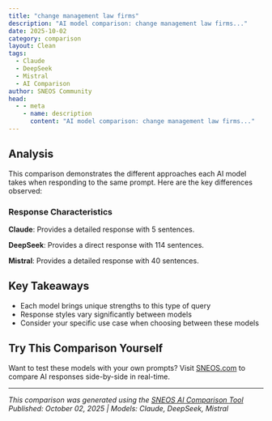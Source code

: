```yaml
---
title: "change management law firms"
description: "AI model comparison: change management law firms..."
date: 2025-10-02
category: comparison
layout: Clean
tags:
  - Claude
  - DeepSeek
  - Mistral
  - AI Comparison
author: SNEOS Community
head:
  - - meta
    - name: description
      content: "AI model comparison: change management law firms..."
---
```


<ChatComparison
  title="change management law firms"
  prompt="change management law firms"
  :responses='{"Claude": "Here are key considerations and information about change management for law firms:\n\n## Common Change Management Challenges in Law Firms\n\n**Cultural Resistance**\n- Traditional, hierarchical structures\n- Risk-averse mindset\n- Partner autonomy and independence\n- Generational differences in technology adoption\n\n**Operational Changes**\n- Technology implementations (case management, document automation)\n- Process standardization\n- Remote work transitions\n- Client service delivery models\n\n## Effective Change Management Strategies\n\n**Leadership Engagement**\n- Secure buy-in from managing partners and practice group leaders\n- Create change champions at all levels\n- Communicate the \u0022why\u0022 behind changes\n\n**Phased Implementation**\n- Pilot programs with willing early adopters\n- Gradual rollouts rather than firm-wide launches\n- Regular feedback collection and adjustments\n\n**Training and Support**\n- Comprehensive training programs\n- Ongoing technical support\n- Mentorship pairing (tech-savvy with traditional attorneys)\n\n## Specialized Change Management Consultants\n\nSeveral consulting firms specialize in legal industry transformations:\n- Altman Weil\n- BTI Consulting Group\n- Edge International\n- Major Lindsey \u0026 Africa (for organizational changes)\n\n## Key Success Factors\n\n1. **Clear Communication** - Regular updates on progress and benefits\n2. **Incentive Alignment** - Tie compensation to adoption when appropriate\n3. **Data-Driven Approach** - Measure ROI and efficiency gains\n4. **Client Focus** - Frame changes in terms of improved client service\n\nWould you like me to elaborate on any specific aspect of law firm change management?", "DeepSeek": "Of course. This is an excellent and highly relevant topic. \u0022Change management for law firms\u0022 refers to the structured approach and set of tools used to help a law firm transition from its current state to a desired future state. It\u0027s about managing the human, cultural, and procedural sides of change to ensure new strategies, technologies, or processes are successfully adopted.\n\nLaw firms, with their partnership structures, billable hour pressures, and often conservative cultures, present unique challenges for change management.\n\nHere\u2019s a comprehensive breakdown of change management for law firms, covering the **why**, **what**, **key models**, **unique challenges**, and a **practical step-by-step approach**.\n\n---\n\n### Why is Change Management Critical for Law Firms?\n\nWithout effective change management, law firms risk:\n* **Wasted Investment:** A new million-dollar Practice Management System (PMS) is useless if lawyers don\u0027t use it properly.\n* **Decreased Productivity:** Resistance leads to workarounds, creating inefficiency and shadow systems.\n* **Talent Attrition:** Top performers, especially younger lawyers and staff, may leave for more agile and modern firms.\n* **Reputational Damage:** Inability to adapt can lead to losing clients to more innovative competitors.\n* **Partner Dissent:** Failure of a key initiative can create internal strife and a loss of confidence in firm leadership.\n\n---\n\n### Common Drivers of Change in Law Firms\n\n1. **Digital Transformation:** Implementing new software (PMS, CRM, Document Automation, AI tools).\n2. **Strategic Shifts:** Moving into new practice areas, mergers \u0026 acquisitions, opening new offices.\n3. **Operational Efficiency:** Changing billing guidelines, adopting alternative fee arrangements (AFAs), restructuring support teams.\n4. **Cultural Evolution:** Moving to a more collaborative, client-centric, or data-driven culture.\n5. **Hybrid/Remote Work Models:** Establishing new policies and technologies for a distributed workforce.\n6. **Regulatory \u0026 Compliance Changes:** Adapting to new data privacy laws (e.g., GDPR, CCPA) or ethical rules.\n\n---\n\n### Key Change Management Models for Law Firms\n\nWhile any standard model can be adapted, these are particularly effective:\n\n1. **Kotter\u0027s 8-Step Model:** Excellent for large, transformational changes.\n * **Relevant Steps:** Creating a sense of urgency (e.g., \u0022our competitors are adopting AI\u0022), forming a powerful guiding coalition (including influential partners), generating short-term wins to build momentum.\n\n2. **ADKAR Model (Awareness, Desire, Knowledge, Ability, Reinforcement):** A goal-oriented model perfect for individual change.\n * **Application:** *Awareness* of why a new CRM is needed. *Desire* to participate and use it. *Knowledge* on how to use it. *Ability* to demonstrate skills. *Reinforcement* to sustain the change.\n\n3. **Prosci\u0027s 3-Phase Process (PCI, ADKAR, PCT):** A more comprehensive framework that combines individual change (ADKAR) with organizational project management.\n\n---\n\n### Unique Challenges of Change in a Law Firm Environment\n\n* **The Partnership Structure:** Decision-making can be slow and consensus-driven. You must convince multiple equity partners, each with their own practice and priorities.\n* **The \u0022If It Ain\u0027t Broke\u0022 Mentality:** Lawyers are trained to identify risk. Change is often seen as an unnecessary risk to a currently profitable system.\n* **The Tyranny of the Billable Hour:** Any time spent learning a new system is seen as non-billable time, creating a direct financial disincentive for change.\n* **Autonomy and Independence:** Lawyers are highly autonomous professionals who resist being \u0022managed.\u0022 A top-down, mandate-driven approach often fails.\n* **Lack of Formal Management Training:** Firm leaders are often excellent lawyers but may have little training in managing complex organizational change.\n\n---\n\n### A Practical Step-by-Step Approach to Change Management in a Law Firm\n\nHere is a synthesized, actionable approach:\n\n#### Phase 1: Strategize and Prepare (Before the Launch)\n\n1. **Define the Change \u0026 the \u0022Why\u0022:** Be crystal clear. Is this about growth, survival, efficiency, or client demand? Create a compelling, simple narrative.\n2. **Secure Sponsorship from the Top:** The Managing Partner or Executive Committee must be the visible, vocal, and unwavering sponsors. They must \u0022own\u0022 the change.\n3. **Build a Powerful Guiding Coalition:** Don\u0027t go it alone. Create a team that includes:\n * A senior, respected partner (the \u0022champion\u0022).\n * Key practice group leaders.\n * IT and operational leads.\n * A representative sample of associates and staff (the \u0022end-users\u0022).\n4. **Conduct a Impact \u0026 Readiness Assessment:**\n * Who will this change affect most?\n * What are the anticipated points of resistance?\n * Is the firm culture ready for this change?\n\n#### Phase 2: Manage the Change (During Implementation)\n\n5. **Communicate, Communicate, Communicate:**\n * **Message:** Focus on \u0022What\u0027s in it for me?\u0022 (WIIFM) for the lawyers. Will it save them time? Help them get clients? Make their work easier?\n * **Channels:** Use firm meetings, emails, intranet, and small-group sessions.\n * **Frequency:** Over-communicate. People need to hear a message multiple times before it sinks in.\n6. **Empower Action and Provide Training:**\n * Provide robust, role-specific training. Don\u0027t just offer one session; provide recordings, cheat sheets, and \u0022drop-in\u0022 clinics.\n * **Address Barriers:** Actively remove obstacles. If the new software is slow, fix it. If people need extra support, provide it.\n7. **Generate Short-Term Wins:** Publicly celebrate early successes. Did a team use the new system to win a piece of business? Celebrate it. This proves the change is working and builds momentum.\n\n#### Phase 3: Sustain the Change (After Go-Live)\n\n8. **Reinforce and Anchor the Change:**\n * **Measure Adoption:** Use metrics and reports to see who is and isn\u0027t using the new process/tool.\n * **Incorporate into Systems:** Tie the new behaviors to performance reviews, compensation, or partnership track criteria.\n * **Leadership Consistency:** Leaders must continue to use and reference the new way of working.\n9. **Celebrate Success and Learn:** Acknowledge the collective effort. Conduct a post-mortem: What went well? What could be improved for next time?\n\n---\n\n### The Role of a \u0022Legal Operations\u0022 Professional\n\nThe rise of the **Legal Operations** role is a game-changer for change management in law firms. This professional brings a business-minded, project-management approach to implementing change, acting as the central hub for planning, communication, training, and measuring success.\n\n### Example: Implementing a New Client Relationship Management (CRM) System\n\n* **Without Change Management:** The IT department rolls out the software. Few partners input data. It becomes an expensive, under-utilized database.\n* **With Change Management:**\n 1. **Sponsorship:** The Chair of the Business Development committee champions the project.\n 2. **Coalition:** A team of marketing, IT, and a few business-development-focused partners guides the process.\n 3. **Communication:** The \u0022why\u0022 is framed as \u0022winning more work by leveraging our collective relationships.\u0022\n 4. **Training:** Role-based training is offered (e.g., \u0022For Busy Partners: 3 Clicks to Log a Contact\u0022).\n 5. **Reinforcement:** Success stories are shared in partner meetings, and CRM usage is discussed in annual reviews.\n\n### Conclusion\n\nFor modern law firms, change is not optional. However, simply mandating a new technology or process is a recipe for failure. **Successful change in a law firm is less about the technology itself and more about managing the people who use it.** By applying a disciplined, empathetic, and well-communicated change management strategy, firms can navigate transitions successfully, retain top talent, and maintain a competitive edge.", "Mistral": "Change management in law firms involves a structured approach to transitioning individuals, teams, and the organization from a current state to a desired future state. This process is crucial for law firms to adapt to evolving client needs, technological advancements, regulatory changes, and market dynamics. Here are some key steps and considerations for effective change management in law firms:\n\n### 1. **Assess the Need for Change**\n - **Identify Drivers:** Understand the internal and external factors driving the need for change, such as new regulations, technological innovations, or shifts in client expectations.\n - **Stakeholder Analysis:** Identify key stakeholders, including partners, associates, staff, and clients, and assess their readiness and willingness to change.\n\n### 2. **Develop a Change Management Plan**\n - **Vision and Goals:** Clearly define the vision and goals of the change initiative. Ensure that these are aligned with the firm\u0027s overall strategy.\n - **Scope and Timeline:** Determine the scope of the change and create a timeline for implementation.\n - **Resource Allocation:** Allocate necessary resources, including budget, personnel, and technology.\n\n### 3. **Communicate Effectively**\n - **Transparent Communication:** Keep all stakeholders informed about the reasons for the change, the expected benefits, and the timeline.\n - **Two-Way Communication:** Encourage feedback and address concerns openly. Use multiple channels such as emails, meetings, and newsletters.\n\n### 4. **Engage and Train Stakeholders**\n - **Training Programs:** Develop and implement training programs to equip staff with the necessary skills and knowledge.\n - **Engagement Activities:** Involve stakeholders in the planning and implementation process to foster a sense of ownership and commitment.\n\n### 5. **Implement the Change**\n - **Pilot Programs:** Consider implementing pilot programs to test the change on a smaller scale before full deployment.\n - **Monitor Progress:** Use metrics and key performance indicators (KPIs) to monitor the progress and effectiveness of the change.\n\n### 6. **Manage Resistance**\n - **Identify Resistance:** Anticipate and identify sources of resistance. Understand the reasons behind the resistance.\n - **Address Concerns:** Address concerns proactively through open dialogue, additional training, or adjustments to the change plan.\n\n### 7. **Sustain the Change**\n - **Reinforcement:** Reinforce the change through continuous communication, recognition of successes, and addressing any lingering issues.\n - **Review and Adjust:** Regularly review the change initiative and make necessary adjustments to ensure long-term success.\n\n### 8. **Evaluate and Learn**\n - **Post-Implementation Review:** Conduct a thorough review of the change initiative to assess its success and identify lessons learned.\n - **Continuous Improvement:** Use the insights gained to inform future change initiatives and continuously improve the change management process.\n\n### Tools and Techniques\n- **Change Management Models:** Utilize established models such as Kotter\u0027s 8-Step Process, Lewin\u0027s Change Management Model, or the ADKAR Model.\n- **Project Management Tools:** Use project management tools like Gantt charts, Kanban boards, or software like Microsoft Project to manage the change initiative.\n- **Feedback Mechanisms:** Implement feedback mechanisms such as surveys, focus groups, or suggestion boxes to gather input from stakeholders.\n\n### Common Challenges\n- **Resistance to Change:** Lawyers and staff may resist change due to fear of the unknown, loss of control, or perceived threats to job security.\n- **Resource Constraints:** Limited resources, including time, budget, and personnel, can hinder the change process.\n- **Complexity:** The complexity of legal work and the need for precision can make change management more challenging.\n\n### Best Practices\n- **Leadership Support:** Ensure strong leadership support and sponsorship for the change initiative.\n- **Clear Communication:** Maintain clear, consistent, and transparent communication throughout the change process.\n- **Stakeholder Engagement:** Actively engage stakeholders at all levels to build support and commitment.\n\nBy following these steps and considerations, law firms can effectively manage change and ensure a smooth transition to the desired future state."}' 
  published-date="03:18"
/>

## Analysis

This comparison demonstrates the different approaches each AI model takes when responding to the same prompt. Here are the key differences observed:

### Response Characteristics

**Claude**: Provides a detailed response with 5 sentences. 

**DeepSeek**: Provides a direct response with 114 sentences. 

**Mistral**: Provides a detailed response with 40 sentences. 

## Key Takeaways

- Each model brings unique strengths to this type of query
- Response styles vary significantly between models
- Consider your specific use case when choosing between these models

## Try This Comparison Yourself

Want to test these models with your own prompts? Visit [SNEOS.com](https://sneos.com) to compare AI responses side-by-side in real-time.

---

*This comparison was generated using the [SNEOS AI Comparison Tool](https://sneos.com)*
*Published: October 02, 2025 | Models: Claude, DeepSeek, Mistral*
